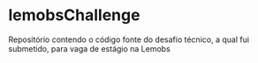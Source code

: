 # lemobsChallenge
Repositório contendo o código fonte do desafio técnico, a qual fui submetido, para vaga de estágio na Lemobs

